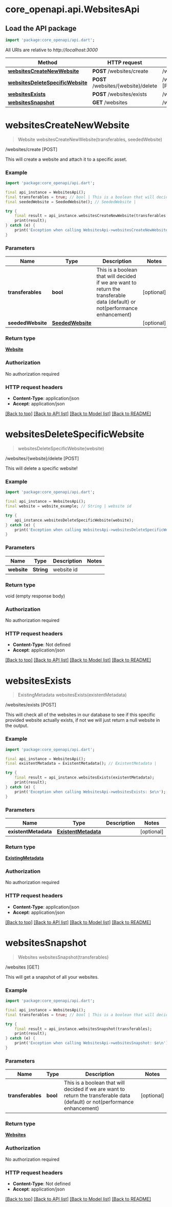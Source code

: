 # core_openapi.api.WebsitesApi

## Load the API package
```dart
import 'package:core_openapi/api.dart';
```

All URIs are relative to *http://localhost:3000*

Method | HTTP request | Description
------------- | ------------- | -------------
[**websitesCreateNewWebsite**](WebsitesApi#websitescreatenewwebsite) | **POST** /websites/create | /websites/create [POST]
[**websitesDeleteSpecificWebsite**](WebsitesApi#websitesdeletespecificwebsite) | **POST** /websites/{website}/delete | /websites/{website}/delete [POST]
[**websitesExists**](WebsitesApi#websitesexists) | **POST** /websites/exists | /websites/exists [POST]
[**websitesSnapshot**](WebsitesApi#websitessnapshot) | **GET** /websites | /websites [GET]


# **websitesCreateNewWebsite**
> Website websitesCreateNewWebsite(transferables, seededWebsite)

/websites/create [POST]

This will create a website and attach it to a specific asset.

### Example
```dart
import 'package:core_openapi/api.dart';

final api_instance = WebsitesApi();
final transferables = true; // bool | This is a boolean that will decided if we are want to return the transferable data (default) or not(performance enhancement)
final seededWebsite = SeededWebsite(); // SeededWebsite | 

try {
    final result = api_instance.websitesCreateNewWebsite(transferables, seededWebsite);
    print(result);
} catch (e) {
    print('Exception when calling WebsitesApi->websitesCreateNewWebsite: $e\n');
}
```

### Parameters

Name | Type | Description  | Notes
------------- | ------------- | ------------- | -------------
 **transferables** | **bool**| This is a boolean that will decided if we are want to return the transferable data (default) or not(performance enhancement) | [optional] 
 **seededWebsite** | [**SeededWebsite**](SeededWebsite)|  | [optional] 

### Return type

[**Website**](Website)

### Authorization

No authorization required

### HTTP request headers

 - **Content-Type**: application/json
 - **Accept**: application/json

[[Back to top]](#) [[Back to API list]](../README#documentation-for-api-endpoints) [[Back to Model list]](../README#documentation-for-models) [[Back to README]](../README)

# **websitesDeleteSpecificWebsite**
> websitesDeleteSpecificWebsite(website)

/websites/{website}/delete [POST]

This will delete a specific website!

### Example
```dart
import 'package:core_openapi/api.dart';

final api_instance = WebsitesApi();
final website = website_example; // String | website id

try {
    api_instance.websitesDeleteSpecificWebsite(website);
} catch (e) {
    print('Exception when calling WebsitesApi->websitesDeleteSpecificWebsite: $e\n');
}
```

### Parameters

Name | Type | Description  | Notes
------------- | ------------- | ------------- | -------------
 **website** | **String**| website id | 

### Return type

void (empty response body)

### Authorization

No authorization required

### HTTP request headers

 - **Content-Type**: Not defined
 - **Accept**: application/json

[[Back to top]](#) [[Back to API list]](../README#documentation-for-api-endpoints) [[Back to Model list]](../README#documentation-for-models) [[Back to README]](../README)

# **websitesExists**
> ExistingMetadata websitesExists(existentMetadata)

/websites/exists [POST]

This will check all of the websites in our database to see if this specific provided website actually exists, if not we will just return a null website in the output.

### Example
```dart
import 'package:core_openapi/api.dart';

final api_instance = WebsitesApi();
final existentMetadata = ExistentMetadata(); // ExistentMetadata | 

try {
    final result = api_instance.websitesExists(existentMetadata);
    print(result);
} catch (e) {
    print('Exception when calling WebsitesApi->websitesExists: $e\n');
}
```

### Parameters

Name | Type | Description  | Notes
------------- | ------------- | ------------- | -------------
 **existentMetadata** | [**ExistentMetadata**](ExistentMetadata)|  | [optional] 

### Return type

[**ExistingMetadata**](ExistingMetadata)

### Authorization

No authorization required

### HTTP request headers

 - **Content-Type**: application/json
 - **Accept**: application/json

[[Back to top]](#) [[Back to API list]](../README#documentation-for-api-endpoints) [[Back to Model list]](../README#documentation-for-models) [[Back to README]](../README)

# **websitesSnapshot**
> Websites websitesSnapshot(transferables)

/websites [GET]

This will get a snapshot of all your websites.

### Example
```dart
import 'package:core_openapi/api.dart';

final api_instance = WebsitesApi();
final transferables = true; // bool | This is a boolean that will decided if we are want to return the transferable data (default) or not(performance enhancement)

try {
    final result = api_instance.websitesSnapshot(transferables);
    print(result);
} catch (e) {
    print('Exception when calling WebsitesApi->websitesSnapshot: $e\n');
}
```

### Parameters

Name | Type | Description  | Notes
------------- | ------------- | ------------- | -------------
 **transferables** | **bool**| This is a boolean that will decided if we are want to return the transferable data (default) or not(performance enhancement) | [optional] 

### Return type

[**Websites**](Websites)

### Authorization

No authorization required

### HTTP request headers

 - **Content-Type**: Not defined
 - **Accept**: application/json

[[Back to top]](#) [[Back to API list]](../README#documentation-for-api-endpoints) [[Back to Model list]](../README#documentation-for-models) [[Back to README]](../README)

